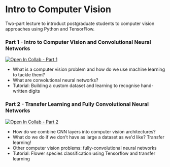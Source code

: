 # Intro to Computer Vision

Two-part lecture to introduct postgraduate students to computer vision approaches using Python and TensorFlow.

### Part 1 - Intro to Computer Vision and Convolutional Neural Networks

[![Open In Collab - Part 1](https://colab.research.google.com/assets/colab-badge.svg)](https://colab.research.google.com/github/Lkruitwagen/teaching_computer_vision/blob/main/class_12_intro_cv_cnns.ipynb)

- What is a computer vision problem and how do we use machine learning to tackle them?
- What are convolutional neural networks?
- Tutorial: Building a custom dataset and learning to recognise hand-written digits

### Part 2 - Transfer Learning and Fully Convolutional Neural Networks

[![Open In Collab - Part 2](https://colab.research.google.com/assets/colab-badge.svg)](https://colab.research.google.com/github/Lkruitwagen/teaching_computer_vision/blob/main/class_13_transfer_learning_fcnns.ipynb)

- How do we combine CNN layers into computer vision architectures?
- What do we do if we don't have as large a dataset as we'd like? Transfer learning!
- Other computer vision problems: fully-convolutional neural networks
- Tutorial: Flower species classification using Tensorflow and transfer learning
